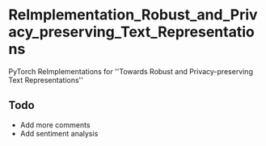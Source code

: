 # ReImplementation_Robust_and_Privacy_preserving_Text_Representations
PyTorch ReImplementations for ''Towards Robust and Privacy-preserving Text Representations''

## Todo
- Add more comments
- Add sentiment analysis